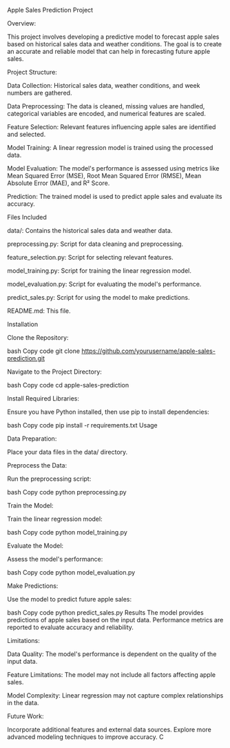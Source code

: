 
Apple Sales Prediction Project

Overview:

This project involves developing a predictive model to forecast apple sales based on historical sales data and weather conditions. The goal is to create an accurate and reliable model that can help in forecasting future apple sales.

Project Structure:

Data Collection: Historical sales data, weather conditions, and week numbers are gathered.

Data Preprocessing: The data is cleaned, missing values are handled, categorical variables are encoded, and numerical features are scaled.

Feature Selection: Relevant features influencing apple sales are identified and selected.

Model Training: A linear regression model is trained using the processed data.

Model Evaluation: The model's performance is assessed using metrics like Mean Squared Error (MSE), Root Mean Squared Error (RMSE), Mean Absolute Error (MAE), and R² Score.

Prediction: The trained model is used to predict apple sales and evaluate its accuracy.

Files Included

data/: Contains the historical sales data and weather data.

preprocessing.py: Script for data cleaning and preprocessing.

feature_selection.py: Script for selecting relevant features.

model_training.py: Script for training the linear regression model.

model_evaluation.py: Script for evaluating the model's performance.

predict_sales.py: Script for using the model to make predictions.

README.md: This file.

Installation

Clone the Repository:

bash
Copy code
git clone https://github.com/yourusername/apple-sales-prediction.git

Navigate to the Project Directory:

bash
Copy code
cd apple-sales-prediction

Install Required Libraries:

Ensure you have Python installed, then use pip to install dependencies:

bash
Copy code
pip install -r requirements.txt
Usage

Data Preparation:

Place your data files in the data/ directory.

Preprocess the Data:

Run the preprocessing script:

bash
Copy code
python preprocessing.py

Train the Model:

Train the linear regression model:

bash
Copy code
python model_training.py

Evaluate the Model:

Assess the model's performance:

bash
Copy code
python model_evaluation.py

Make Predictions:

Use the model to predict future apple sales:

bash
Copy code
python predict_sales.py
Results
The model provides predictions of apple sales based on the input data. Performance metrics are reported to evaluate accuracy and reliability.

Limitations:

Data Quality: The model's performance is dependent on the quality of the input data.

Feature Limitations: The model may not include all factors affecting apple sales.

Model Complexity: Linear regression may not capture complex relationships in the data.

Future Work:

Incorporate additional features and external data sources.
Explore more advanced modeling techniques to improve accuracy.
C
